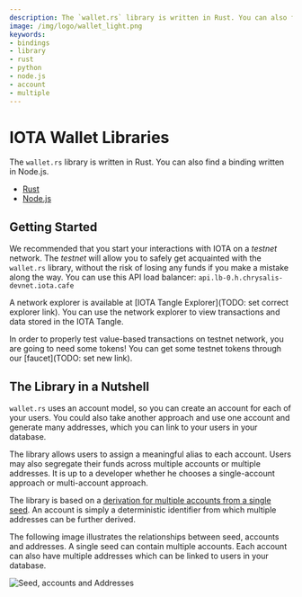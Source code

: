 ```yaml
---
description: The `wallet.rs` library is written in Rust. You can also find three bindings written in Node.js, Python and Java.
image: /img/logo/wallet_light.png
keywords:
- bindings
- library
- rust
- python
- node.js
- account
- multiple
---
```

# IOTA Wallet Libraries

The `wallet.rs` library is written in Rust.  You can also find a binding written in Node.js.

- [Rust](rust/getting_started.md)
- [Node.js](nodejs/getting_started.md) 


## Getting Started

We recommended that you start your interactions with IOTA on a _testnet_ network. The _testnet_ will allow you to safely get acquainted with the `wallet.rs` library, without the risk of losing any funds if you make a mistake along the way. You can use this API load balancer: `api.lb-0.h.chrysalis-devnet.iota.cafe`  

A network explorer is available at [IOTA Tangle Explorer](TODO: set correct explorer link).  You can use the network explorer to view transactions and data stored in the IOTA Tangle.    

In order to properly test value-based transactions on testnet network, you are going to need some tokens! You can get some testnet tokens through our [faucet](TODO: set new link).

## The Library in a Nutshell

`wallet.rs` uses an account model, so you can create an account for each of your users. You could also take another approach and use one account and generate many addresses, which you can link to your users in your database. 

The library allows users to assign a meaningful alias to each account. Users may also segregate their funds across multiple accounts or multiple addresses. It is up to a developer whether he chooses a single-account approach or multi-account approach.

The library is based on a [derivation for multiple accounts from a single seed](https://chrysalis.docs.iota.org/guides/dev_guide#addresskey-space). An account is simply a deterministic identifier from which multiple addresses can be further derived. 

The following image illustrates the relationships between seed, accounts and addresses.  A single seed can contain multiple accounts.  Each account can also have multiple addresses which can be linked to users in your database. 

![Seed, accounts and Addresses](/img/libraries/accounts_addresses.svg)
